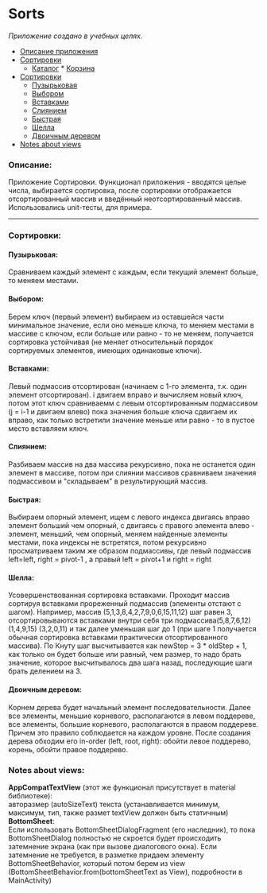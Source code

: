 # Sorts

*Приложение создано в учебных целях.*

* [Описание приложения](#about)
* [Сортировки](#sorts)  
  * [Каталог](#catalog)
                        * [Корзина](#shopping_cart)
* [Сортировки](#sorts)
  * [Пузырьковая](#bubble)
  * [Выбором](#selection)
  * [Вставками](#insertion)
  * [Слиянием](#merge)
  * [Быстрая](#quick)
  * [Шелла](#shell)
  * [Двоичным деревом](#tree)
* [Notes about views](#views)

### <a name="about"></a>Описание:
Приложение Сортировки.  Функционал приложения - вводятся целые числа, выбирается сортировка, после сортировки отображается отсортированный массив и введённый неотсортированный массив. 
Использовались unit-тесты, для примера.

***
### <a name="sorts"></a>Сортировки:
#### <a name="bubble"></a>Пузырьковая:
Сравниваем каждый элемент с каждым, если текущий элемент больше, то меняем местами.

#### <a name="selection"></a>Выбором:
Берем ключ (первый элемент) выбираем из оставшейся части минимальное значение, если оно меньше ключа, 
то меняем местами в массиве с ключом, если больше или равно - то не меняем, получается сортировка устойчивая 
(не меняет относительный порядок сортируемых элементов, имеющих одинаковые ключи).

#### <a name="insertion"></a>Вставками:
Левый подмассив отсортирован (начинаем с 1-го элемента, т.к. один элемент отсортирован). 
i двигаем вправо и вычисляем новый ключ, потом этот ключ сравниваемм с левым отсортированным подмассивом (j = i-1 и двигаем влево) 
пока значения больше ключа сдвигаем их вправо, как только встретили значение меньше или равно - то в пустое место вставляем ключ.
 
#### <a name="merge"></a>Слиянием:
Разбиваем массив на два массива рекурсивно, пока не останется один элемент в массиве, 
потом при слиянии массивов сравниваем значения подмассивом и "складываем" в результирующий массив.

#### <a name="quick"></a>Быстрая:
Выбираем опорный элемент, ищем с левого индекса двигаясь вправо элемент больший чем опорный, 
с двигаясь с правого элемента влево - элемент, меньший, чем опорный, меняем найденные элементы местами, пока индексы не встретятся, потом рекурсивно просматриваем таким же образом подмассивы, где левый подмассив left=left, right = pivot-1 , а правый left = pivot+1 и right = right 

#### <a name="shell"></a>Шелла:
Усовершенствованная сортировка вставками. Проходит массив сортируя вставками прореженный
 подмассив (элементы отстают с шагом). Например, массив (5,1,3,8,4,2,7,9,0,6,15,11,12) шаг равен 3, 
 отсортировываются вставками внутри себя три подмассива(5,8,7,6,12) (1,4,9,15) (3,2,0,11) и так далее уменьшая
  шаг до 1 (при шаге 1 получается обычная сортировка вставками практически отсортированного массива). 
  По Кнуту шаг высчитывается как newStep = 3 * oldStep + 1, как только он будет больше или равный, чем размер, 
  то надо брать значение, которое высчитывалось два шага назад, последующие шаги брать делением на 3.
 
#### <a name="tree"></a>Двоичным деревом:
Корнем дерева будет начальный элемент последовательности. Далее все элементы, меньшие корневого, 
располагаются в левом поддереве, все элементы, большие корневого, располагаются в правом поддереве. 
Причем это правило соблюдается на каждом уровне. После создания дерева обходим его in-order (left, root, right): обойти левое поддерево, корень, обойти правое поддерево.

### <a name="views"></a>Notes about views:
**AppCompatTextView** (этот же функционал присутствует в material библиотеке):  
авторазмер (autoSizeText)  текста (устанавливается минимум, максимум, тип, также размет textView должен быть статичным)  
**BottomSheet**:  
Если использовать BottomSheetDialogFragment (его наследник), то пока BottomSheetDialog полностью не скроется будет происходить затемнение экрана (как при вызове диалогового окна). Если затемнение не требуется, в разметке придаем элементу BottomSheetBehavior, который потом берем из view (BottomSheetBehavior.from<View>(bottomSheetText as View), подробности в MainActivity)